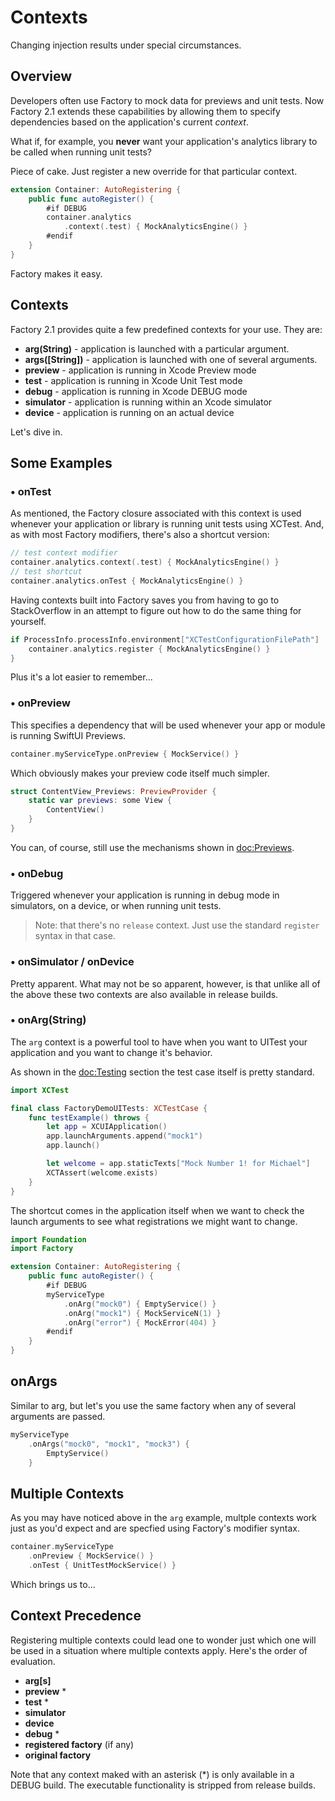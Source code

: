 # Contexts

Changing injection results under special circumstances.

## Overview

Developers often use Factory to mock data for previews and unit tests. Now Factory 2.1 extends these capabilities by allowing them to specify dependencies based on the application's current _context_.

What if, for example, you **never** want your application's analytics library to be called when running unit tests? 

Piece of cake. Just register a new override for that particular context.

```swift
extension Container: AutoRegistering {
    public func autoRegister() {
        #if DEBUG
        container.analytics
            .context(.test) { MockAnalyticsEngine() }
        #endif
    }
}
```
Factory makes it easy.

## Contexts

Factory 2.1 provides quite a few predefined contexts for your use. They are:

* **arg(String)** - application is launched with a particular argument.
* **args([String])** - application is launched with one of several arguments.
* **preview** - application is running in Xcode Preview mode
* **test** - application is running in Xcode Unit Test mode
* **debug** - application is running in Xcode DEBUG mode
* **simulator** - application is running within an Xcode simulator
* **device** - application is running on an actual device

Let's dive in.

## Some Examples

### • onTest

As mentioned, the Factory closure associated with this context is used whenever your application or library is running unit tests using XCTest. And, as with most Factory modifiers, there's also a shortcut version:

```swift
// test context modifier
container.analytics.context(.test) { MockAnalyticsEngine() }
// test shortcut
container.analytics.onTest { MockAnalyticsEngine() }
```
Having contexts built into Factory saves you from having to go to StackOverflow in an attempt to figure out how to do the same thing for yourself.
```swift
if ProcessInfo.processInfo.environment["XCTestConfigurationFilePath"] != nil {
    container.analytics.register { MockAnalyticsEngine() }
}
```
Plus it's a lot easier to remember...

### • onPreview

This specifies a dependency that will be used whenever your app or module is running SwiftUI Previews.

```swift
container.myServiceType.onPreview { MockService() }
```
Which obviously makes your preview code itself much simpler.
```swift
struct ContentView_Previews: PreviewProvider {
    static var previews: some View {
        ContentView()
    }
}
```
You can, of course, still use the mechanisms shown in <doc:Previews>.
### • onDebug

Triggered whenever your application is running in debug mode in simulators, on a device, or when running unit tests.

> Note: that there's no `release` context. Just use the standard `register` syntax in that case.

### •  onSimulator / onDevice

Pretty apparent. What may not be so apparent, however, is that unlike all of the above these two contexts are also available in release builds. 

### • onArg(String)

The `arg` context is a powerful tool to have when you want to UITest your application and you want to change it's behavior.

As shown in the <doc:Testing> section the test case itself is pretty standard.

```swift
import XCTest

final class FactoryDemoUITests: XCTestCase {
    func testExample() throws {
        let app = XCUIApplication()
        app.launchArguments.append("mock1")
        app.launch()

        let welcome = app.staticTexts["Mock Number 1! for Michael"]
        XCTAssert(welcome.exists)
    }
}   
```
The shortcut comes in the application itself when we want to check the launch arguments to see what registrations we might want to change.
```swift
import Foundation
import Factory

extension Container: AutoRegistering {
    public func autoRegister() {
        #if DEBUG
        myServiceType
            .onArg("mock0") { EmptyService() }
            .onArg("mock1") { MockServiceN(1) }
            .onArg("error") { MockError(404) }
        #endif
    }
}
```

## onArgs
Similar to arg, but let's you use the same factory when any of several arguments are passed.
```swift
myServiceType
    .onArgs("mock0", "mock1", "mock3") { 
        EmptyService()
    }
```

## Multiple Contexts

As you may have noticed above in the `arg` example, multple contexts work just as you'd expect and are specfied using Factory's modifier syntax.

```swift
container.myServiceType
    .onPreview { MockService() }
    .onTest { UnitTestMockService() }
```
Which brings us to...

## Context Precedence

Registering multiple contexts could lead one to wonder just which one will be used in a situation where multiple contexts apply. Here's the order of evaluation.

* **arg[s]**
* **preview** *
* **test** *
* **simulator**
* **device**
* **debug** *
* **registered factory** (if any)
* **original factory**

Note that any context maked with an asterisk (*) is only available in a DEBUG build. The executable functionality is stripped from release builds.

